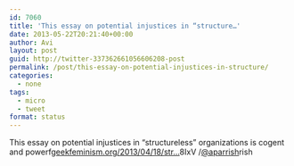 ```yaml
---
id: 7060
title: 'This essay on potential injustices in “structure…'
date: 2013-05-22T20:21:40+00:00
author: Avi
layout: post
guid: http://twitter-337362661056606208-post
permalink: /post/this-essay-on-potential-injustices-in-structure/
categories:
  - none
tags:
  - micro
  - tweet
format: status
---
```

This essay on potential injustices in “structureless” organizations is cogent and powerf[geekfeminism.org/2013/04/18/str…](http://geekfeminism.org/2013/04/18/structure-and-justice/)8IxV /[@aparrish](http://twitter.com/aparrish)rish
